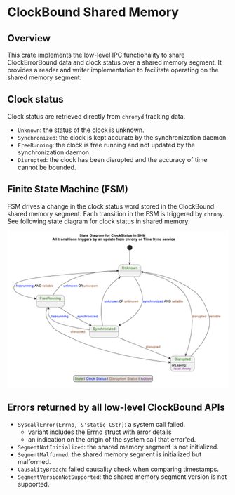 # ClockBound Shared Memory

## Overview

This crate implements the low-level IPC functionality to share ClockErrorBound data and clock status over a shared memory segment. It provides a reader and writer implementation to facilitate operating on the shared memory segment.

## Clock status

Clock status are retrieved directly from `chronyd` tracking data.

- `Unknown`: the status of the clock is unknown.
- `Synchronized`: the clock is kept accurate by the synchronization daemon.
- `FreeRunning`: the clock is free running and not updated by the synchronization daemon.
- `Disrupted`: the clock has been disrupted and the accuracy of time cannot be bounded.

## Finite State Machine (FSM)

FSM drives a change in the clock status word stored in the ClockBound shared memory segment. Each transition in the FSM is triggered by `chrony`. See following state diagram for clock status in shared memory:

![State Diagram for ClockStatus in SHM](../docs/assets/FSM.png)

## Errors returned by all low-level ClockBound APIs

- `SyscallError(Errno, &'static CStr)`: a system call failed.
  - variant includes the Errno struct with error details
  - an indication on the origin of the system call that error'ed.
- `SegmentNotInitialized`: the shared memory segment is not initialized.
- `SegmentMalformed`: the shared memory segment is initialized but malformed.
- `CausalityBreach`: failed causality check when comparing timestamps.
- `SegmentVersionNotSupported`: the shared memory segment version is not supported.
